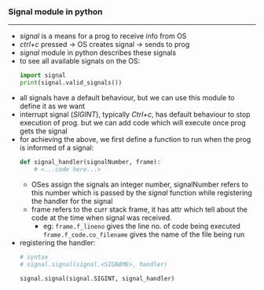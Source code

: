 ### Signal module in python
---
  - *signal* is a means for a prog to receive info from OS
  - *ctrl+c* pressed -> OS creates signal -> sends to prog
  - *signal* module in python describes these signals
  - to see all available signals on the OS:
	```python
	import signal
	print(signal.valid_signals())
	```
  - all signals have a default behaviour, but we can use this module to define it as we want
  - interrupt signal (*SIGINT*), typically *Ctrl+c*, has default behaviour to stop execution of prog. but we can add code which will execute once prog gets the signal
  - for achieving the above, we first define a function to run when the prog is informed of a signal:
	```python
	def signal_handler(signalNumber, frame):
		# <...code here...>
	```
	- OSes assign the signals an integer number, signalNumber refers to this number which is passed by the *signal* function while registering the handler for the signal
	- frame refers to the curr stack frame, it has attr which tell about the code at the time when signal was received.
		- eg: `frame.f_lineno` gives the line no. of code being executed
		      `frame.f_code.co_filename` gives the name of the file being run
  - registering the handler:
	```python
	# syntax
	# signal.signal(signal.<SIGNAME>, handler)

	signal.signal(signal.SIGINT, signal_handler)
	```
